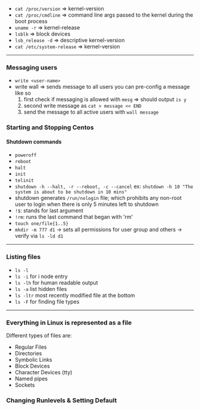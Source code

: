 - `cat /proc/version` => kernel-version
- `cat /proc/cmdline` => command line args passed to the kernel during the boot process
- `uname -r` => kernel-release
- `lsblk` => block devices
- `lsb_release -d` => descriptive kernel-version
- `cat /etc/system-release` => kernel-version

---

### Messaging users
- `write <user-name>`
- write wall => sends message to all users you can pre-config a message like so 
  1. first check if messaging is allowed with `mesg` => should output `is y`
  2. second write message as `cat > message << END`
  3. send the message to all active users with `wall message`

### Starting and Stopping Centos
#### Shutdown commands
- `poweroff`
- `reboot`
- `halt`
- `init`
- `telinit`
- `shutdown -h --halt, -r --reboot, -c --cancel` ex: `shutdown -h 10 "The system is about to be shutdown in 10 mins"`
- shutdown generates `/run/nologin` file; which prohibits any non-root user to login when there is only 5 minutes left to shutdown
- `!$`: stands for last argument
- `!rm`: runs the last command that began with 'rm'
- `touch one/file{1..5}`
- `mkdir -m 777 d1` -> sets all permissions for user group and others -> verify via `ls -ld d1`

---

### Listing files
- `ls -l`
- `ls -i` for i node entry
- `ls -lh` for human readable output
- `ls -a` list hidden files
- `ls -ltr` most recently modified file at the bottom
-  `ls -F` for finding file types

---

### Everything in Linux is represented as a file
Different types of files are:
- Regular Files
- Directories
- Symbolic Links
- Block Devices
- Character Devices (tty)
- Named pipes
- Sockets

### Changing Runlevels & Setting Default
